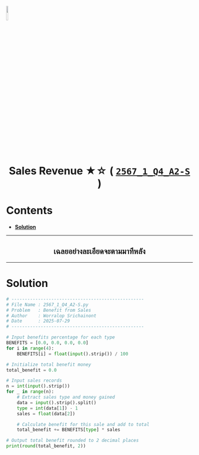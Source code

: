 <p align="left">
  <a href="../../README.md">
    <img src="../../../../Z99-OTHERS/00-common/00-back.png" style="width:10%">
  </a>
</p>

<div align="center">
  <h1>
    Sales Revenue ★☆ (
      <a href="https://drive.google.com/file/d/1dtHz7HJZBxXfQWcV1qD4toB7S1Lekbwi/view?usp=sharing">
        <code>2567_1_Q4_A2-S</code>
      </a>
    )
  </h1>
</div>

# Contents

-   [**Solution**](#solution)

---

<div align="center">
  <h2>เฉลยอย่างละเอียดจะตามมาทีหลัง</h2>
</div>

---

# Solution

```python
# --------------------------------------------------
# File Name : 2567_1_Q4_A2-S.py
# Problem   : Benefit from Sales
# Author    : Worralop Srichainont
# Date      : 2025-07-29
# --------------------------------------------------

# Input benefits percentage for each type
BENEFITS = [0.0, 0.0, 0.0, 0.0]
for i in range(4):
    BENEFITS[i] = float(input().strip()) / 100

# Initialize total benefit money
total_benefit = 0.0

# Input sales records
n = int(input().strip())
for _ in range(n):
    # Extract sales type and money gained
    data = input().strip().split()
    type = int(data[1]) - 1
    sales = float(data[2])

    # Calculate benefit for this sale and add to total
    total_benefit += BENEFITS[type] * sales

# Output total benefit rounded to 2 decimal places
print(round(total_benefit, 2))
```
